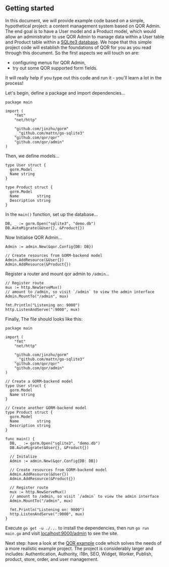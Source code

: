 ## Getting started

In this document, we will provide example code based on a simple, hypothetical project: a content management system based on QOR Admin. The end goal is to have a User model and a Product model, which would allow an administrator to use QOR Admin to manage data within a User table and Product table within a [SQLite3 database](https://sqlite.org/ "SQLite3 database"). We hope that this simple project code will establish the foundations of QOR for you as you read through this document. So the first aspects we will touch on are:

- configuring menus for QOR Admin,
- try out some QOR supported form fields.

It will really help if you type out this code and run it - you'll learn a lot in the process!

Let's begin, define a package and import dependencies...

```
package main

import (
    "fmt"
    "net/http"

    "github.com/jinzhu/gorm"
    _ "github.com/mattn/go-sqlite3"
    "github.com/qor/qor"
    "github.com/qor/admin"
)
```

Then, we define models...

```
type User struct {
  gorm.Model
  Name string
}

type Product struct {
  gorm.Model
  Name        string
  Description string
}
```

In the `main()` function, set up the database...

```
DB, _ := gorm.Open("sqlite3", "demo.db")
DB.AutoMigrate(&User{}, &Product{})
```

Now Initialise QOR Admin...

```
Admin := admin.New(&qor.Config{DB: DB})

// Create resources from GORM-backend model
Admin.AddResource(&User{})
Admin.AddResource(&Product{})
```

Register a router and mount qor admin to `/admin`...

```
// Register route
mux := http.NewServeMux()
// amount to /admin, so visit `/admin` to view the admin interface
Admin.MountTo("/admin", mux)

fmt.Println("Listening on: 9000")
http.ListenAndServe(":9000", mux)
```

Finally, The file should looks like this:

```
package main

import (
    "fmt"
    "net/http"

    "github.com/jinzhu/gorm"
    _ "github.com/mattn/go-sqlite3"
    "github.com/qor/qor"
    "github.com/qor/admin"
)

// Create a GORM-backend model
type User struct {
  gorm.Model
  Name string
}

// Create another GORM-backend model
type Product struct {
  gorm.Model
  Name        string
  Description string
}

func main() {
  DB, _ := gorm.Open("sqlite3", "demo.db")
  DB.AutoMigrate(&User{}, &Product{})

  // Initalize
  Admin := admin.New(&qor.Config{DB: DB})

  // Create resources from GORM-backend model
  Admin.AddResource(&User{})
  Admin.AddResource(&Product{})

  // Register route
  mux := http.NewServeMux()
  // amount to /admin, so visit `/admin` to view the admin interface
  Admin.MountTo("/admin", mux)

  fmt.Println("Listening on: 9000")
  http.ListenAndServe(":9000", mux)
}
```

Execute `go get -u ./...` to install the dependencies, then run `go run main.go` and visit <localhost:9000/admin> to see the site.

Next step: have a look at the [QOR example](https://github.com/qor/qor-example) code which solves the needs of a more realistic example project. The project is considerably larger and includes: Authentication, Authority, i18n, SEO, Widget, Worker, Publish, product, store, order, and user management.
